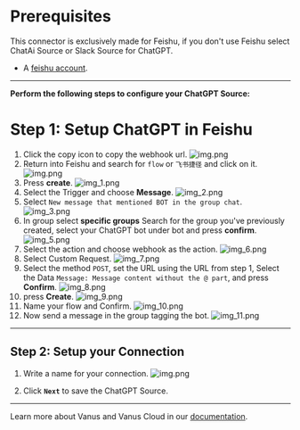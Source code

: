 # Prerequisites
This connector is exclusively made for Feishu, if you don't use Feishu select ChatAi Source or Slack Source for ChatGPT.

- A [feishu account](https://www.feishu.cn).

---

**Perform the following steps to configure your ChatGPT Source:**

# Step 1: Setup ChatGPT in Feishu

1. Click the copy icon to copy the webhook url.
   ![img.png](images/img_1.png)
2. Return into Feishu and search for `flow` or `飞书捷径` and click on it.
   ![img.png](images/chatimg.png)
3. Press **create**.
   ![img_1.png](images/chatimg_1.png)
4. Select the Trigger and choose **Message**.
   ![img_2.png](images/img_2.png)
5. Select `New message that mentioned BOT in the group chat`.
   ![img_3.png](images/img_3.png)
6. In group select **specific groups** Search for the group you've previously created, select your ChatGPT bot under bot and press **confirm**.
   ![img_5.png](images/img_5.png)
7. Select the action and choose webhook as the action.
   ![img_6.png](images/img_6.png)
8. Select Custom Request.
   ![img_7.png](images/img_7.png)
9. Select the method `POST`, set the URL using the URL from step 1, Select the Data `Message: Message content without the @ part`, and press **Confirm**.
   ![img_8.png](images/img_8.png)
10. press **Create**.
    ![img_9.png](images/img_9.png)
11. Name your flow and Confirm.
    ![img_10.png](images/img_10.png)
12. Now send a message in the group tagging the bot.
    ![img_11.png](images/img_11.png)

---

## Step 2: Setup your Connection

1. Write a name for your connection.
![img.png](images/1.png)

2. Click **`Next`** to save the ChatGPT Source. 

---   

Learn more about Vanus and Vanus Cloud in our [documentation](https://docs.vanus.ai).
